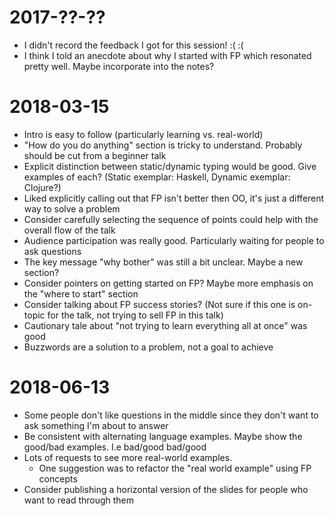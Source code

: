 # 2017-??-??

- I didn't record the feedback I got for this session! :( :(
- I think I told an anecdote about why I started with FP which resonated pretty well. Maybe incorporate into the notes?

# 2018-03-15

- Intro is easy to follow (particularly learning vs. real-world)
- "How do you do anything" section is tricky to understand. Probably should be cut from a beginner talk
- Explicit distinction between static/dynamic typing would be good. Give examples of each? (Static exemplar: Haskell, Dynamic exemplar: Clojure?)
- Liked explicitly calling out that FP isn't better then OO, it's just a different way to solve a problem
- Consider carefully selecting the sequence of points could help with the overall flow of the talk
- Audience participation was really good. Particularly waiting for people to ask questions
- The key message "why bother" was still a bit unclear. Maybe a new section?
- Consider pointers on getting started on FP? Maybe more emphasis on the "where to start" section
- Consider talking about FP success stories? (Not sure if this one is on-topic for the talk, not trying to sell FP in this talk)
- Cautionary tale about "not trying to learn everything all at once" was good
- Buzzwords are a solution to a problem, not a goal to achieve

# 2018-06-13

- Some people don't like questions in the middle since they don't want to ask something I'm about to answer
- Be consistent with alternating language examples. Maybe show the good/bad examples. I.e bad/good bad/good
- Lots of requests to see more real-world examples.
  - One suggestion was to refactor the "real world example" using FP concepts
- Consider publishing a horizontal version of the slides for people who want to read through them
